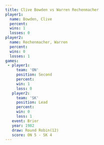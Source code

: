 ```yaml
---
title: Clive Bowden vs Warren Rechenmacher
player1:                    
  name: Bowden, Clive       
  percent:                  
  wins: 1                   
  losses: 0                 
player2:                    
  name: Rechenmacher, Warren
  percent:                  
  wins: 0                   
  losses: 1                 
games:
 - player1:          
     team: 'ON'      
     position: Second
     percent:        
     win: 1          
     loss: 0         
   player2:        
     team: 'SK'    
     position: Lead
     percent:      
     win: 0        
     loss: 1       
   event: Brier         
   year: 1982           
   draw: Round Robin(12)
   score: ON 5 - SK 4   
---
```

